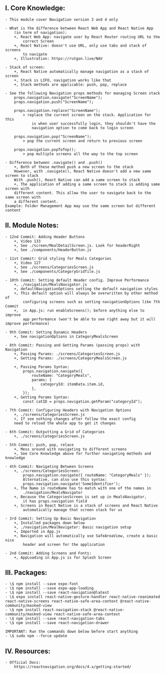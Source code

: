 ## I. Core Knowledge:

    - This module cover Navigation version 3 and 4 only

    - What is the difference between React Web App and React Native App
        (in term of navigation):
        +, React Web App: navigate user by React Router routing URL to the
            correct Screen
        +, React Native: doesn't use URL, only use tabs and stack of screens
            to navigate
        +, Illustration: https://rutgon.live/NAV

    - Stack of screen:
        +, React Native automatically manage navigation as a stack of screen
        +, Stack is LIFO, navigation works like that
        +, Stack methods are applicable: push, pop, replace

    - See the following Navigation props methods for managing Screen stack
        props.navigation.navigate("ScreenName");
        props.navigation.push("ScreenName");

        props.navigation.replace("ScreenName");
            > replace the current screen on the stack. Application for this
                is when user successfully login, they shouldn't have the
                navigation option to come back to login screen

        props.navigation.pop("ScreenName");
            > pop the current screen and return to previous screen

        props.navigation.popToTop();
            > pop multiple screens all the way to the top screen

    - Difference between .navigate() and .push()
        +, Both of these method push a new screen to the stack
        However, with .navigate(), React Native doesn't add a new same screen to stack
        With .push(), React Native can add a same screen to stack
        +, The application of adding a same screen to stack is adding same screen with
        different content. This allow the user to navigate back to the same screen with
        a different content.
    Example: Folder Management App may use the same screen but different content

## II. Module Notes:

    - 12nd Commit: Adding Header Buttons
        +, Video 133
        +, See ./screen/MealDetailScreen.js. Look for headerRight
        +, See ./components/HeaderButton.js

    - 11st Commit: Grid styling for Meals Categories
        +, Video 127
        +, See ./screens/CategoriesScreen.js
        +, See ./components/CategoryGridTile.js

    - 10th Commit: Setting default Header config. Improve Performance
        +, ./navigation/MealsNavigator.js
        +, defaultNavigationOptions setting the default navigation styles
        +, This default option will always be overwritten by other method of
            configuring screens such as setting navigationOptions like 7th Commit
        +,  in App.js: run enableScreens(); before anything else to improve
            app performance (won't be able to see right away but it will improve performance)

    - 9th Commit: Setting Dynamic Headers
        +, See navigationOptions in CategoryMealsScreen

    - 8th Commit: Passing and Getting Params (passing props) with Navigation
        +, Passing Params: ./screens/CategoriesScreen.js
        +, Getting Params: ./screens/CategoryMealsScreen.js

        +, Passing Params Syntax:
            props.navigation.navigate({
                routeName: "CategoryMeals",
                params: {
                    categoryId: itemData.item.id,
                },
            });
        +, Getting Params Syntax:
            const catID = props.navigation.getParam("categoryId");

    - 7th Commit: Configuring Headers with Navigation Options
        +, ./screens/CategoriesScreen.js
        +, If see nothing changes after follow the exact config
        need to reload the whole app to get it changes

    - 6th Commit: Outputting a Grid of Categories
        +, ./screens/CategoriesScreen.js

    - 5th Commit: push, pop, relace
        +, Mess around with navigating to different screens
        +, See Core Knowledge above for further navigating methods and knowledge

    - 4th Commit: Navigating Between Screens
        +, ./screens/CategoriesScreen:
            props.navigation.navigate({ routeName: "CategoryMeals" });
            Alternative, can also use this syntax:
            props.navigation.navigate('SomeIdentifier');
        +, The Name in routeName has to match with one of the names in
            ./navigation/MealsNavigator
        +, Because the CategoriesScreen is set up in MealsNavigator,
            it has props.navigation field
        +, Screens in React Native is a stack of screens and React Native
            automatically manage that screen stack for us

    - 3rd Commit: Setting Up Basic Navigation
        +, Installed packages down below
        +, ./navigation/MealNavigator: Basic navigation setup
        +, Imported in App.js
        +, Navigation will automatically use SafeAreaView, create a basic nice
            header and screen for the application

    - 2nd Commit: Adding Screens and Fonts:
        +, AppLoading in App.js is for Splash Screen

## III. Packages:

    - \$ npm install --save expo-font
    - \$ npm install --save expo-app-loading
    - \$ npm install --save react-navigation@latest
    - \$ expo install react-native-gesture-handler react-native-reanimated react-native-screens react-native-safe-area-context @react-native-community/masked-view
    - \$ npm install react-navigation-stack @react-native-community/masked-view react-native-safe-area-context
    - \$ npm install --save react-navigation-tabs
    - \$ npm install --save react-navigation-drawer

    IMPORTANT: Run the commands down below before start anything
    - \$ sudo npm --force update

## IV. Resources:

    - Official Docs:
        https://reactnavigation.org/docs/4.x/getting-started/

